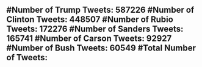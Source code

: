 #Number of Trump Tweets: 587226
#Number of Clinton Tweets: 448507
#Number of Rubio Tweets: 172276
#Number of Sanders Tweets: 165741
#Number of Carson Tweets: 92927
#Number of Bush Tweets: 60549
#Total Number of Tweets:  
---
